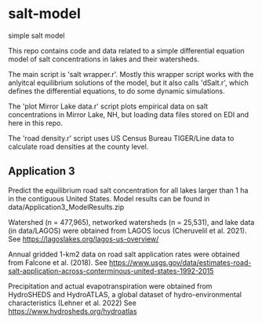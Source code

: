# salt-model
simple salt model

This repo contains code and data related to a simple differential equation model of salt concentrations in lakes and their watersheds.

The main script is 'salt wrapper.r'. Mostly this wrapper script works with the anlyitcal equilibrium solutions of the model, but it also calls 'dSalt.r', which defines the differential equations, to do some dynamic simulations.

The 'plot Mirror Lake data.r' script plots empirical data on salt concentrations in Mirror Lake, NH, but loading data files stored on EDI and here in this repo.

The 'road density.r' script uses US Census Bureau TIGER/Line data to calculate road densities at the county level.


## Application 3
Predict the equilibrium road salt concentration for all lakes larger than 1 ha in the contiguous United States. Model results can be found in data/Application3_ModelResults.zip

Watershed (n = 477,965), networked watersheds (n = 25,531), and lake data (in data/LAGOS) were obtained from LAGOS locus (Cheruvelil et al. 2021). 
See https://lagoslakes.org/lagos-us-overview/

Annual gridded 1-km2 data on road salt application rates were obtained from Falcone et al. (2018).
See https://www.usgs.gov/data/estimates-road-salt-application-across-conterminous-united-states-1992-2015

Precipitation and actual evapotranspiration were obtained from HydroSHEDS and HydroATLAS, a global dataset of hydro-environmental characteristics (Lehner et al. 2022)
See https://www.hydrosheds.org/hydroatlas

